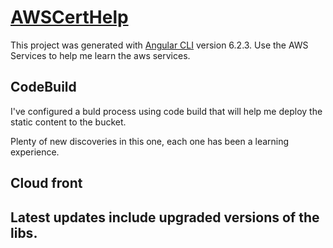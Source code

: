 
# [AWSCertHelp](https://www.awscerthelp.com)

This project was generated with [Angular CLI](https://github.com/angular/angular-cli) version 6.2.3.
Use the AWS Services to help me learn the aws services.

## CodeBuild
I've configured a buld process using code build that will help me deploy the static content to the bucket.

Plenty of new discoveries in this one, each one has been a learning experience.

## Cloud front
## Latest updates include upgraded versions of the libs. 
